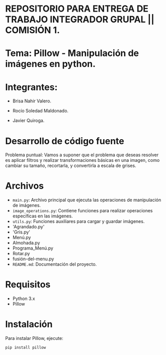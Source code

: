 # REPOSITORIO PARA ENTREGA DE TRABAJO INTEGRADOR GRUPAL || COMISIÓN 1.

# Tema: Pillow - Manipulación de imágenes en python.

# Integrantes:

- Brisa Nahir Valero.

- Rocío Soledad Maldonado.

- Javier Quiroga.

# Desarrollo de código fuente
Problema puntual:
Vamos a suponer que el problema que deseas resolver es aplicar filtros y realizar transformaciones básicas en una imagen, como cambiar su tamaño, recortarla, y convertirla a escala de grises.

# Archivos

- `main.py`: Archivo principal que ejecuta las operaciones de manipulación de imágenes.
- `image_operations.py`: Contiene funciones para realizar operaciones específicas en las imágenes.
- `utils.py`: Funciones auxiliares para cargar y guardar imágenes.
- 'Agrandado.py'
- 'Gris.py'
- Menú.py
- Almohada.py
- Programa_Menú.py
- Rotar.py
- fusión-del-menu.py
- `README.md`: Documentación del proyecto.

# Requisitos

- Python 3.x
- Pillow

# Instalación

Para instalar Pillow, ejecute:
```bash
pip install pillow
